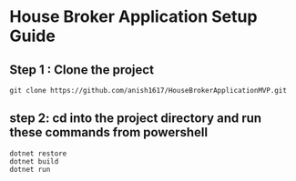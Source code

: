 # House Broker Application Setup Guide

## Step 1 : Clone the project
``` git clone https://github.com/anish1617/HouseBrokerApplicationMVP.git ```

## step 2: cd into the project directory and run these commands from powershell 
```
dotnet restore
dotnet build
dotnet run
```
